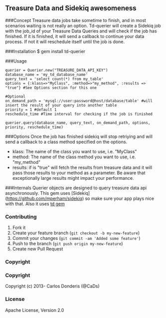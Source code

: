 ## Treasure Data and Sidekiq awesomeness

###Concept
Treasure data jobs take sometime to finish, and in most scenarios waiting is not really an option. Td-querier will create a Sidekiq job with the job_id of your Treasure Data Queries and will check if the job has finished.
If it is finished, it will send a callback to continue your data process.
If not it will reschedule itself until the job is done.

###Installation
    $ gem install td-querier

###Usage
```
querier = Querier.new("TREASURE_DATA_API_KEY")
database_name = 'my_td_database_name'
query_text = 'select count(*) from my_table'
options = {:klass=>"MyClass", :method=>"my_method", :results => "true"} #See Options section for this one

#Optional
on_demand_path = 'mysql://user:password@host/database/table' #will insert the result of your query into another table
priority = 1 #default 1
reschedule_time #Time interval for checking if the job is finished

querier.query(database_name, query_text, on_demand_path, options, priority, reschedule_time)
```

###Options
Once the job has finished sidekiq will stop retriying and will send a callback to a class method specified on the options.

* klass: The name of the class you want to use, i.e. "MyClass"
* method: The name of the class method you want to use, i.e. "my_method"
* results: if is "true" will fetch the results from treasure data and it will pass those results to your method as a parameter. Be aware that exceptionally large results might impact your performance.

###Internals
Querier objects are designed to query treasure data api asynchronously. This gem uses [Sidekiq] (https://github.com/mperham/sidekiq) so make sure your app plays nice with that.
Also it uses [td gem](https://rubygems.org/gems/td)

### Contributing

1. Fork it
2. Create your feature branch (`git checkout -b my-new-feature`)
3. Commit your changes (`git commit -am 'Added some feature'`)
4. Push to the branch (`git push origin my-new-feature`)
5. Create new Pull Request

### Copyright

### Copyright

Copyright (c) 2013- Carlos Donderis (@CaDs)

### License

Apache License, Version 2.0
